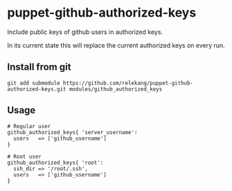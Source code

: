 # puppet-github-authorized-keys
Include public keys of github users in authorized keys.

In its current state this will replace the current authorized keys
on every run.

## Install from git

```
git add submodule https://github.com/relekang/puppet-github-authorized-keys.git modules/github_authorized_keys
```

## Usage

```
# Regular user
github_authorized_keys{ 'server_username':
  users   => ['github_username']
}

# Root user
github_authorized_keys{ 'root':
  ssh_dir => '/root/.ssh',
  users   => ['github_username']
}
```

